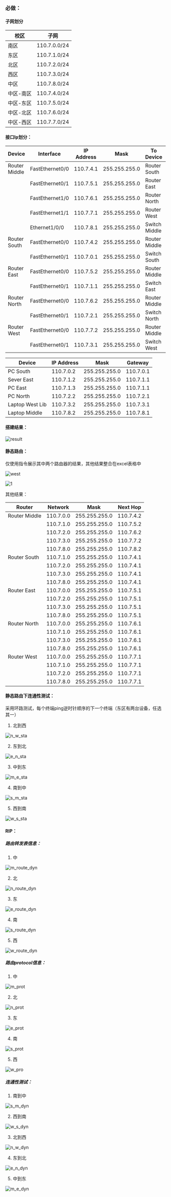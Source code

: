 ### 必做：

#### 子网划分

| 校区      | 子网         |
| --------- | ------------ |
| 南区      | 110.7.0.0/24 |
| 东区      | 110.7.1.0/24 |
| 北区      | 110.7.2.0/24 |
| 西区      | 110.7.3.0/24 |
| 中区      | 110.7.8.0/24 |
| 中区-南区 | 110.7.4.0/24 |
| 中区-东区 | 110.7.5.0/24 |
| 中区-北区 | 110.7.6.0/24 |
| 中区-西区 | 110.7.7.0/24 |

#### 接口Ip划分：

| Device        | Interface       | IP Address | Mask          | To Device     | To Interface    |
| ------------- | --------------- | ---------- | ------------- | ------------- | --------------- |
| Router Middle | FastEthernet0/0 | 110.7.4.1  | 255.255.255.0 | Router South  | FastEthernet0/0 |
|               | FastEthernet0/1 | 110.7.5.1  | 255.255.255.0 | Router East   | FastEthernet0/0 |
|               | FastEthernet1/0 | 110.7.6.1  | 255.255.255.0 | Router North  | FastEthernet0/0 |
|               | FastEthernet1/1 | 110.7.7.1  | 255.255.255.0 | Router West   | FastEthernet0/0 |
|               | Ethernet1/0/0   | 110.7.8.1  | 255.255.255.0 | Switch Middle |                 |
| Router South  | FastEthernet0/0 | 110.7.4.2  | 255.255.255.0 | Router Middle | FastEthernet0/0 |
|               | FastEthernet0/1 | 110.7.0.1  | 255.255.255.0 | Switch South  |                 |
| Router East   | FastEthernet0/0 | 110.7.5.2  | 255.255.255.0 | Router Middle | FastEthernet0/1 |
|               | FastEthernet0/1 | 110.7.1.1  | 255.255.255.0 | Switch East   |                 |
| Router North  | FastEthernet0/0 | 110.7.6.2  | 255.255.255.0 | Router Middle | FastEthernet1/0 |
|               | FastEthernet0/1 | 110.7.2.1  | 255.255.255.0 | Switch North  |                 |
| Router West   | FastEthernet0/0 | 110.7.7.2  | 255.255.255.0 | Router Middle | FastEthernet1/1 |
|               | FastEthernet0/1 | 110.7.3.1  | 255.255.255.0 | Switch West   |                 |

| Device          | IP Address | Mask          | Gateway   |
| --------------- | ---------- | ------------- | --------- |
| PC South        | 110.7.0.2  | 255.255.255.0 | 110.7.0.1 |
| Sever East      | 110.7.1.2  | 255.255.255.0 | 110.7.1.1 |
| PC East         | 110.7.1.3  | 255.255.255.0 | 110.7.1.1 |
| PC North        | 110.7.2.2  | 255.255.255.0 | 110.7.2.1 |
| Laptop West Lib | 110.7.3.2  | 255.255.255.0 | 110.7.3.1 |
| Laptop Middle   | 110.7.8.2  | 255.255.255.0 | 110.7.8.1 |

#### 搭建结果：

![result](./image/scene.png)

#### 静态路由：

仅使用指令展示其中两个路由器的结果，其他结果整合在excel表格中

![west](./image/w_route.png)

![1](./image/m_route.png)

其他结果：

| Router        | Network   | Mask          | Next Hop  |
| ------------- | --------- | ------------- | --------- |
| Router Middle | 110.7.0.0 | 255.255.255.0 | 110.7.4.2 |
|               | 110.7.1.0 | 255.255.255.0 | 110.7.5.2 |
|               | 110.7.2.0 | 255.255.255.0 | 110.7.6.2 |
|               | 110.7.3.0 | 255.255.255.0 | 110.7.7.2 |
|               | 110.7.8.0 | 255.255.255.0 | 110.7.8.2 |
| Router South  | 110.7.1.0 | 255.255.255.0 | 110.7.4.1 |
|               | 110.7.2.0 | 255.255.255.0 | 110.7.4.1 |
|               | 110.7.3.0 | 255.255.255.0 | 110.7.4.1 |
|               | 110.7.8.0 | 255.255.255.0 | 110.7.4.1 |
| Router East   | 110.7.0.0 | 255.255.255.0 | 110.7.5.1 |
|               | 110.7.2.0 | 255.255.255.0 | 110.7.5.1 |
|               | 110.7.3.0 | 255.255.255.0 | 110.7.5.1 |
|               | 110.7.8.0 | 255.255.255.0 | 110.7.5.1 |
| Router North  | 110.7.0.0 | 255.255.255.0 | 110.7.6.1 |
|               | 110.7.1.0 | 255.255.255.0 | 110.7.6.1 |
|               | 110.7.3.0 | 255.255.255.0 | 110.7.6.1 |
|               | 110.7.8.0 | 255.255.255.0 | 110.7.6.1 |
| Router West   | 110.7.0.0 | 255.255.255.0 | 110.7.7.1 |
|               | 110.7.1.0 | 255.255.255.0 | 110.7.7.1 |
|               | 110.7.2.0 | 255.255.255.0 | 110.7.7.1 |
|               | 110.7.8.0 | 255.255.255.0 | 110.7.7.1 |

#### 静态路由下连通性测试：

采用环路测试，每个终端ping逆时针顺序的下一个终端（东区有两台设备，任选其一）

1. 北到西

![n_w_sta](./image/n_w_sta.png)

2. 东到北

![e_n_sta](./image/e_n_sta.png)

3. 中到东

![m_e_sta](./image/m_e_sta.png)

4. 南到中

![s_m_sta](./image/s_m_sta.png)

5. 西到南

![w_s_sta](./image/w_s_sta.png)

#### RIP：

##### 路由转发表信息：

1. 中

![m_route_dyn](./image/m_route_dyn.png)

2. 北

![n_route_dyn](./image/n_route_dyn.png)

3. 东

![e_route_dyn](./image/e_route_dyn.png)

4. 南

![s_route_dyn](./image/s_route_dyn.png)

5. 西

![w_route_dyn](./image/w_route_dyn.png)

##### 路由protocol信息：

1. 中

![m_prot](./image/m_prot.png)

2. 北

![n_prot](./image/n_prot.png)

3. 东

![e_prot](./image/e_prot.png)

4. 南

![s_prot](./image/s_prot.png)

5. 西

![w_pro](./image/w_pro.png)

##### 连通性测试：

1. 南到中

![s_m_dyn](./image/s_m_dyn.png)

2. 西到南

![w_s_dyn](./image/w_s_dyn.png)

3. 北到西

![n_w_dyn](./image/n_w_dyn.png)

4. 东到北

![e_n_dyn](./image/e_n_dyn.png)

5. 中到东

![m_e_dyn](./image/m_e_dyn.png)
